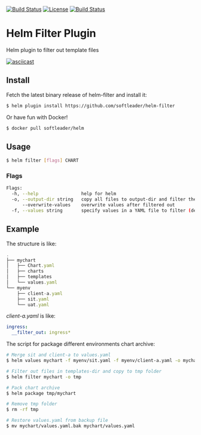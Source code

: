 [![Build Status](https://travis-ci.org/softleader/helm-filter.svg?branch=master)](https://travis-ci.org/softleader/helm-filter)
[![License](https://img.shields.io/badge/License-Apache%202.0-blue.svg)](https://github.com/softleader/helm-filter/blob/master/LICENSE)
[![Build Status](https://github-basic-badges.herokuapp.com/release/softleader/helm-filter.svg)](https://github.com/softleader/helm-filter/releases)

# Helm Filter Plugin

Helm plugin to filter out template files

[![asciicast](https://asciinema.org/a/195346.png)](https://asciinema.org/a/195346)

## Install

Fetch the latest binary release of helm-filter and install it:
 
```sh
$ helm plugin install https://github.com/softleader/helm-filter
```

Or have fun with Docker!

```sh
$ docker pull softleader/helm
```

## Usage
 
```sh
$ helm filter [flags] CHART
```

### Flags

```sh
Flags:
  -h, --help                help for helm
  -o, --output-dir string   copy all files to output-dir and filter there instead filter in chart path
      --overwrite-values    overwrite values after filtered out
  -f, --values string       specify values in a YAML file to filter (default "values.yaml")
```

## Example

The structure is like:

```js
.
├── mychart
│   ├── Chart.yaml
│   ├── charts
│   ├── templates
│   └── values.yaml
└── myenv
    ├── client-a.yaml
    ├── sit.yaml
    └── uat.yaml
```

*client-a.yaml* is like:

```yaml
ingress:
  __filter_out: ingress*
```

The script for package different environments chart archive:

```sh
# Merge sit and client-a to values.yaml
$ helm values mychart -f myenv/sit.yaml -f myenv/client-a.yaml -o mychart

# Filter out files in templates-dir and copy to tmp folder
$ helm filter mychart -o tmp

# Pack chart archive
$ helm package tmp/mychart

# Remove tmp folder 
$ rm -rf tmp 

# Restore values.yaml from backup file
$ mv mychart/values.yaml.bak mychart/values.yaml
```
